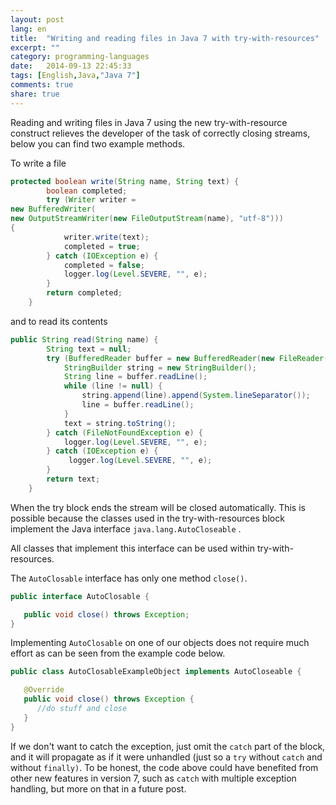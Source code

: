 ```yaml
---
layout: post
lang: en
title:  "Writing and reading files in Java 7 with try-with-resources"
excerpt: ""
category: programming-languages
date:   2014-09-13 22:45:33
tags: [English,Java,"Java 7"]
comments: true
share: true
---
```


Reading and writing files in Java 7 using the new try-with-resource construct relieves the developer of the task of correctly closing streams, below you can find two example methods.


To write a file
```java
protected boolean write(String name, String text) {
        boolean completed;
        try (Writer writer = 
new BufferedWriter(
new OutputStreamWriter(new FileOutputStream(name), "utf-8"))) 
{
            writer.write(text);
            completed = true;
        } catch (IOException e) {
            completed = false;
            logger.log(Level.SEVERE, "", e);
        }
        return completed;
    }
```


and to read its contents


```java
public String read(String name) {
        String text = null;
        try (BufferedReader buffer = new BufferedReader(new FileReader(name))) {
            StringBuilder string = new StringBuilder();
            String line = buffer.readLine();
            while (line != null) {
                string.append(line).append(System.lineSeparator());
                line = buffer.readLine();
            }
            text = string.toString();
        } catch (FileNotFoundException e) {
            logger.log(Level.SEVERE, "", e);
        } catch (IOException e) {
             logger.log(Level.SEVERE, "", e);
        }
        return text;
    }
```


When the try block ends the stream will be closed automatically. This is possible because the classes used in the try-with-resources block implement the Java interface `java.lang.AutoCloseable` .

All classes that implement this interface can be used within try-with-resources.


The `AutoClosable` interface has only one method `close()`.


```java
public interface AutoClosable {

   public void close() throws Exception;
}
```

Implementing `AutoClosable` on one of our objects does not require much effort as can be seen from the example code below.

```java
public class AutoClosableExampleObject implements AutoCloseable {

   @Override
   public void close() throws Exception {
      //do stuff and close
   }
}
```

If we don't want to catch the exception, just omit the `catch` part of the block, and it will propagate as if it were unhandled (just so a `try` without `catch` and without `finally)`. To be honest, the code above could have benefited from other new features in version 7, such as `catch` with multiple exception handling, but more on that in a future post.
